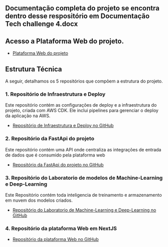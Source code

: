 ## Documentação completa do projeto se encontra dentro desse respositório em Documentação Tech challenge 4.docx

## Acesso a Plataforma Web do projeto.

- [Plataforma Web do projeto](https://app.grupo-ever-rmf.com/)

## Estrutura Técnica

A seguir, detalhamos os 5 repositórios que compõem a estrutura do projeto.

### 1. Repositório de Infraestrutura e Deploy

Este repositório contém as configurações de deploy e a infraestrutura do projeto, criada com AWS CDK. Ele inclui pipelines para gerenciar o deploy da aplicação na AWS.

- [Repositório de Infraestrutura e Deploy no GitHub](https://github.com/Renatmf5/aws-infra-tc4)

### 2. Repositório da FastApi do projeto

Este repositório contém uma API onde centraliza as integrações de entrada de dados que é consumido pela plataforma web

- [Repositório da FastApi do projeto no GitHub](https://github.com/Renatmf5/FastAPI-tc4)

### 3. Repositório do Laboratorio de modelos de Machine-Learning e Deep-Learning

Este Repositório contém toda inteligencia de treinamento e armazenamento em nuvem dos modelos criados.

- [Repositório do Laboratorio de Machine-Learning e Deep-Learning no GitHub](https://github.com/Renatmf5/b3-trading-tc4)


### 4. Repositório da plataforma Web em NextJS

- [Repositório da plataforma Web no GitHub](https://github.com/Renatmf5/webapp-tc4)